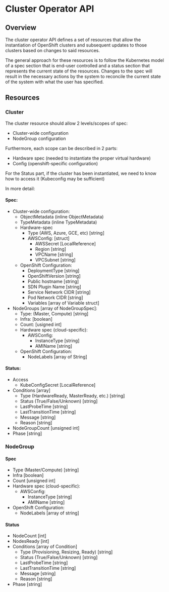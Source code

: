 # Cluster Operator API

## Overview

The cluster operator API defines a set of resources that allow the instantiation of OpenShift clusters and subsequent
updates to those clusters based on changes to said resources.

The general approach for these resources is to follow the Kubernetes model of a spec section that is end-user controlled and
a status section that represents the current state of the resources. Changes to the spec will result in the necessary actions
by the system to reconcile the current state of the system with what the user has specified.

## Resources

### Cluster

The cluster resource should allow 2 levels/scopes of spec:
- Cluster-wide configuration
- NodeGroup configuration

Furthermore, each scope can be described in 2 parts:
- Hardware spec (needed to instantiate the proper virtual hardware)
- Config (openshift-specific configuration)

For the Status part, if the cluster has been instantiated, we need to know how to access it (Kubeconfig may be sufficient)

In more detail:

#### Spec:
* Cluster-wide configuration:
  * ObjectMetadata (inline ObjectMetadata)
  * TypeMetadata (inline TypeMetadata)
  * Hardware-spec
    * Type (AWS, Azure, GCE, etc) [string]
    * AWSConfig: [struct]
      - AWSSecret [LocalReference]
      - Region [string]
      - VPCName [string]
      - VPCSubnet [string]
  * OpenShift Configuration:
    * DeploymentType [string]
    * OpenShiftVersion [string]
    * Public hostname [string]
    * SDN Plugin Name [string]
    * Service Network CIDR [string]
    * Pod Network CIDR [string]
    * Variables [array of Variable struct]
* NodeGroups [array of NodeGroupSpec]:
  - Type: (Master, Compute) [string]
  - Infra: [boolean]
  - Count: [usigned int]
  - Hardware spec (cloud-specific):
    - AWSConfig:
      - InstanceType [string]
      - AMIName [string]
  - OpenShift Configuration:
    - NodeLabels [array of String]

#### Status:
* Access
  - KubeConfigSecret [LocalReference]
* Conditions [array]
  - Type (HardwareReady, MasterReady, etc.) [string]
  - Status (True/False/Unknown) [string]
  - LastProbeTime [string]
  - LastTransitionTime [string]
  - Message [string]
  - Reason [string]
* NodeGroupCount [unsigned int]
* Phase [string]


### NodeGroup

#### Spec
- Type (Master/Compute) [string]
- Infra [boolean]
- Count [unsigned int]
- Hardware spec (cloud-specific):
  - AWSConfig:
    - InstanceType [string]
    - AMIName [string]
- OpenShift Configuration:
  - NodeLabels [array of string]

#### Status
* NodeCount [int]
* NodesReady [int]
* Conditions [array of Condition]
  - Type (Provisioning, Resizing, Ready) [string]
  - Status (True/False/Unknown) [string]
  - LastProbeTime [string]
  - LastTransitionTime [string]
  - Message [string]
  - Reason [string]
* Phase [string]
